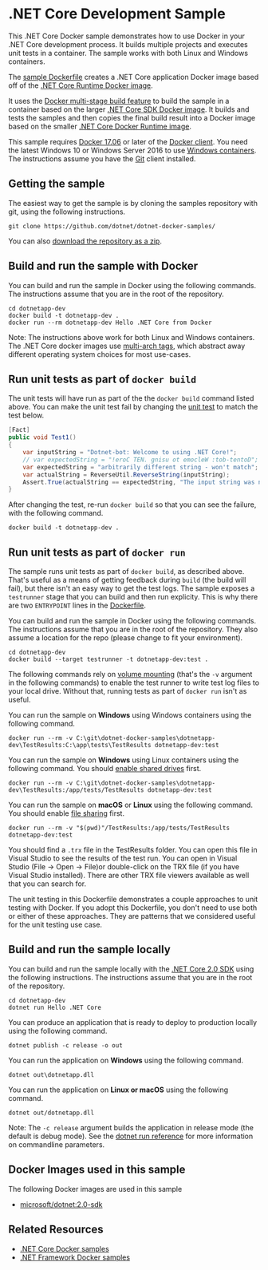 # .NET Core Development Sample

This .NET Core Docker sample demonstrates how to use Docker in your .NET Core development process. It builds multiple projects and executes unit tests in a container. The sample works with both Linux and Windows containers.

The [sample Dockerfile](Dockerfile) creates a .NET Core application Docker image based off of the [.NET Core Runtime Docker image](https://hub.docker.com/r/microsoft/dotnet/).

It uses the [Docker multi-stage build feature](https://github.com/dotnet/announcements/issues/18) to build the sample in a container based on the larger [.NET Core SDK Docker image](https://hub.docker.com/r/microsoft/dotnet/). It builds and tests the samples and then copies the final build result into a Docker image based on the smaller [.NET Core Docker Runtime image](https://hub.docker.com/r/microsoft/dotnet/).

This sample requires [Docker 17.06](https://docs.docker.com/release-notes/docker-ce) or later of the [Docker client](https://www.docker.com/products/docker). You need the latest Windows 10 or Windows Server 2016 to use [Windows containers](http://aka.ms/windowscontainers). The instructions assume you have the [Git](https://git-scm.com/downloads) client installed.

## Getting the sample

The easiest way to get the sample is by cloning the samples repository with git, using the following instructions.

```console
git clone https://github.com/dotnet/dotnet-docker-samples/
```

You can also [download the repository as a zip](https://github.com/dotnet/dotnet-docker-samples/archive/master.zip).

## Build and run the sample with Docker

You can build and run the sample in Docker using the following commands. The instructions assume that you are in the root of the repository.

```console
cd dotnetapp-dev
docker build -t dotnetapp-dev .
docker run --rm dotnetapp-dev Hello .NET Core from Docker
```

Note: The instructions above work for both Linux and Windows containers. The .NET Core docker images use [multi-arch tags](https://github.com/dotnet/announcements/issues/14), which abstract away different operating system choices for most use-cases.

## Run unit tests as part of `docker build`

The unit tests will have run as part of the the `docker build` command listed above. You can make the unit test fail by changing the [unit test](tests/UnitTest1.cs) to match the test below.

```csharp
[Fact]
public void Test1()
{
    var inputString = "Dotnet-bot: Welcome to using .NET Core!";
    // var expectedString = "!eroC TEN. gnisu ot emocleW :tob-tentoD";
    var expectedString = "arbitrarily different string - won't match";
    var actualString = ReverseUtil.ReverseString(inputString);
    Assert.True(actualString == expectedString, "The input string was not reversed correctly.");
}
```

After changing the test, re-run `docker build` so that you can see the failure, with the following command.

```console
docker build -t dotnetapp-dev .
```

## Run unit tests as part of `docker run`

The sample runs unit tests as part of `docker build`, as described above. That's useful as a means of getting feedback during `build` (the build will fail), but there isn't an easy way to get the test logs. The sample exposes a `testrunner` stage that you can build and then run explicity. This is why there are two `ENTRYPOINT` lines in the [Dockerfile](Dockerfile).

You can build and run the sample in Docker using the following commands. The instructions assume that you are in the root of the repository. They also assume a location for the repo (please change to fit your environment).

```console
cd dotnetapp-dev
docker build --target testrunner -t dotnetapp-dev:test .
```

The following commands rely on [volume mounting](https://docs.docker.com/engine/admin/volumes/volumes/) (that's the `-v` argument in the following commands) to enable the test runner to write test log files to your local drive. Without that, running tests as part of `docker run` isn't as useful.

You can run the sample on **Windows** using Windows containers using the following command.

```console
docker run --rm -v C:\git\dotnet-docker-samples\dotnetapp-dev\TestResults:C:\app\tests\TestResults dotnetapp-dev:test
```

You can run the sample on **Windows** using Linux containers using the following command. You should [enable shared drives](https://docs.docker.com/docker-for-windows/#shared-drives) first.

```console
docker run --rm -v C:\git\dotnet-docker-samples\dotnetapp-dev\TestResults:/app/tests/TestResults dotnetapp-dev:test
```

You can run the sample on **macOS** or **Linux** using the following command. You should enable  [file sharing](https://docs.docker.com/docker-for-mac/#file-sharing) first.

```console
docker run --rm -v "$(pwd)"/TestResults:/app/tests/TestResults dotnetapp-dev:test
```

You should find a `.trx` file in the TestResults folder. You can open this file in Visual Studio to see the results of the test run. You can open in Visual Studio (File -> Open -> File)or double-click on the TRX file (if you have Visual Studio installed). There are other TRX file viewers available as well that you can search for.

The unit testing in this Dockerfile demonstrates a couple approaches to unit testing with Docker. If you adopt this Dockerfile, you don't need to use both or either of these approaches. They are patterns that we considered useful for the unit testing use case.

## Build and run the sample locally

You can build and run the sample locally with the [.NET Core 2.0 SDK](https://www.microsoft.com/net/download/core) using the following instructions. The instructions assume that you are in the root of the repository.

```console
cd dotnetapp-dev
dotnet run Hello .NET Core
```

You can produce an application that is ready to deploy to production locally using the following command.

```console
dotnet publish -c release -o out
```

You can run the application on **Windows** using the following command.

```console
dotnet out\dotnetapp.dll
```

You can run the application on **Linux or macOS** using the following command.

```console
dotnet out/dotnetapp.dll
```

Note: The `-c release` argument builds the application in release mode (the default is debug mode). See the [dotnet run reference](https://docs.microsoft.com/dotnet/core/tools/dotnet-run) for more information on commandline parameters.

## Docker Images used in this sample

The following Docker images are used in this sample

* [microsoft/dotnet:2.0-sdk](https://hub.docker.com/r/microsoft/dotnet)

## Related Resources

* [.NET Core Docker samples](../README.md)
* [.NET Framework Docker samples](https://github.com/Microsoft/dotnet-framework-docker-samples)
